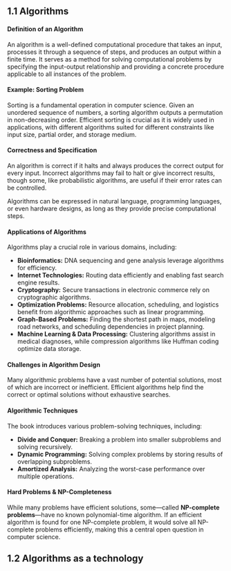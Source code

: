 ## 1.1 Algorithms

#### **Definition of an Algorithm**

An algorithm is a well-defined computational procedure that takes an input, processes it through a sequence of steps, and produces an output within a finite time. It serves as a method for solving computational problems by specifying the input-output relationship and providing a concrete procedure applicable to all instances of the problem.

#### **Example: Sorting Problem**

Sorting is a fundamental operation in computer science. Given an unordered sequence of numbers, a sorting algorithm outputs a permutation in non-decreasing order. Efficient sorting is crucial as it is widely used in applications, with different algorithms suited for different constraints like input size, partial order, and storage medium.

#### **Correctness and Specification**

An algorithm is correct if it halts and always produces the correct output for every input. Incorrect algorithms may fail to halt or give incorrect results, though some, like probabilistic algorithms, are useful if their error rates can be controlled.

Algorithms can be expressed in natural language, programming languages, or even hardware designs, as long as they provide precise computational steps.

#### **Applications of Algorithms**

Algorithms play a crucial role in various domains, including:

- **Bioinformatics:** DNA sequencing and gene analysis leverage algorithms for efficiency.
- **Internet Technologies:** Routing data efficiently and enabling fast search engine results.
- **Cryptography:** Secure transactions in electronic commerce rely on cryptographic algorithms.
- **Optimization Problems:** Resource allocation, scheduling, and logistics benefit from algorithmic approaches such as linear programming.
- **Graph-Based Problems:** Finding the shortest path in maps, modeling road networks, and scheduling dependencies in project planning.
- **Machine Learning & Data Processing:** Clustering algorithms assist in medical diagnoses, while compression algorithms like Huffman coding optimize data storage.

#### **Challenges in Algorithm Design**

Many algorithmic problems have a vast number of potential solutions, most of which are incorrect or inefficient. Efficient algorithms help find the correct or optimal solutions without exhaustive searches.

#### **Algorithmic Techniques**

The book introduces various problem-solving techniques, including:

- **Divide and Conquer:** Breaking a problem into smaller subproblems and solving recursively.
- **Dynamic Programming:** Solving complex problems by storing results of overlapping subproblems.
- **Amortized Analysis:** Analyzing the worst-case performance over multiple operations.

#### **Hard Problems & NP-Completeness**

While many problems have efficient solutions, some—called **NP-complete problems**—have no known polynomial-time algorithm. If an efficient algorithm is found for one NP-complete problem, it would solve all NP-complete problems efficiently, making this a central open question in computer science.

## 1.2 Algorithms as a technology